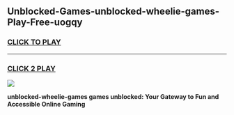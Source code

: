 
## Unblocked-Games-unblocked-wheelie-games-Play-Free-uogqy
<h3>
<a href="https://premium76.site?title=unblocked-wheelie-games&ref=10A">CLICK TO PLAY</a></h3>
<hr>

<h3>
<a href="https://premium76.site?title=unblocked-wheelie-games&ref=10A">CLICK 2 PLAY</a>
  
</h3>

<a href="https://premium76.site?title=unblocked-wheelie-games&ref=10A"><img src="https://clearcache.store/games.png"></a>


**unblocked-wheelie-games games unblocked: Your Gateway to Fun and Accessible Online Gaming**
